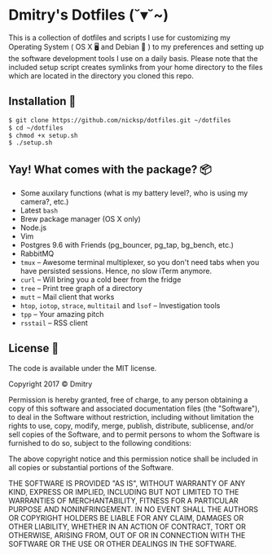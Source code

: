 # Dmitry's Dotfiles (˘▾˘~)

This is a collection of dotfiles and scripts I use for customizing my Operating System ( OS X 🖥 and Debian 💾 ) to my preferences and setting up the software development tools I use on a daily basis.
Please note that the included setup script creates symlinks from your home directory to the files which are located in the directory you cloned this repo.

## Installation 🚚

```sh
$ git clone https://github.com/nicksp/dotfiles.git ~/dotfiles
$ cd ~/dotfiles
$ chmod +x setup.sh
$ ./setup.sh
```

## Yay! What comes with the package? 📦
- Some auxilary functions (what is my battery level?, who is using my camera?, etc.)
- Latest `bash`
- Brew package manager (OS X only)
- Node.js
- Vim
- Postgres 9.6 with Friends (pg_bouncer, pg_tap, bg_bench, etc.)
- RabbitMQ
- `tmux` – Awesome terminal multiplexer, so you don't need tabs when you have persisted sessions. Hence, no slow iTerm anymore.
- `curl` – Will bring you a cold beer from the fridge
- `tree` – Print tree graph of a directory
- `mutt` – Mail client that works
- `htop`, `iotop`, `strace`, `multitail` and `lsof` – Investigation tools
- `tpp` – Your amazing pitch
- `rsstail` – RSS client

## License 📄

The code is available under the MIT license.

Copyright 2017 © Dmitry

Permission is hereby granted, free of charge, to any person obtaining a copy of this software and associated documentation files (the "Software"), to deal in the Software without restriction, including without limitation the rights to use, copy, modify, merge, publish, distribute, sublicense, and/or sell copies of the Software, and to permit persons to whom the Software is furnished to do so, subject to the following conditions:

The above copyright notice and this permission notice shall be included in all copies or substantial portions of the Software.

THE SOFTWARE IS PROVIDED "AS IS", WITHOUT WARRANTY OF ANY KIND, EXPRESS OR IMPLIED, INCLUDING BUT NOT LIMITED TO THE WARRANTIES OF MERCHANTABILITY, FITNESS FOR A PARTICULAR PURPOSE AND NONINFRINGEMENT. IN NO EVENT SHALL THE AUTHORS OR COPYRIGHT HOLDERS BE LIABLE FOR ANY CLAIM, DAMAGES OR OTHER LIABILITY, WHETHER IN AN ACTION OF CONTRACT, TORT OR OTHERWISE, ARISING FROM, OUT OF OR IN CONNECTION WITH THE SOFTWARE OR THE USE OR OTHER DEALINGS IN THE SOFTWARE.
